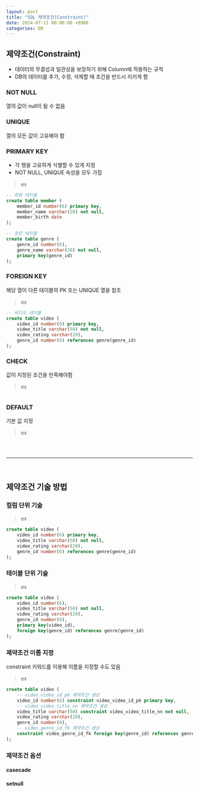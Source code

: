 ```yaml
---
layout: post
title: "SQL 제약조건(Constraint)"
date: 2024-07-11 00:00:00 +0900
categories: DB
---
```


## 제약조건(Constraint)

-   데이터의 무결성과 일관성을 보장하기 위해 Column에 적용하는 규칙
-   DB의 데이터를 추가, 수정, 삭제할 때 조건을 반드시 지키게 함

### NOT NULL

열의 값이 null이 될 수 없음

### UNIQUE

열의 모든 값이 고유해야 함

### PRIMARY KEY

-   각 행을 고유하게 식별할 수 있게 지정
-   NOT NULL, UNIQUE 속성을 모두 가짐

> ex

```sql
-- 회원 테이블
create table member (
    member_id number(6) primary key,
    member_name varchar(20) not null,
    member_birth date
);

-- 장르 테이블
create table genre (
    genre_id number(6),
    genre_name varchar(20) not null,
    primary key(genre_id)
);
```

### FOREIGN KEY

해당 열이 다른 테이블의 PK 또는 UNIQUE 열을 참조

> ex

```sql
-- 비디오 테이블
create table video (
    video_id number(6) primary key,
    video_title varchar(50) not null,
    video_rating varchar(20),
    genre_id number(6) references genre(genre_id)
);
```

### CHECK

값이 지정된 조건을 만족해야함

> ex

```sql

```

### DEFAULT

기본 값 지정

> ex

```sql

```

<br>
<hr>
<br>

## 제약조건 기술 방법

### 컬럼 단위 기술

> ex

```sql
create table video (
    video_id number(6) primary key,
    video_title varchar(50) not null,
    video_rating varchar(20),
    genre_id number(6) references genre(genre_id)
);
```

### 테이블 단위 기술

> ex

```sql
create table video (
    video_id number(6),
    video_title varchar(50) not null,
    video_rating varchar(20),
    genre_id number(6),
    primary key(video_id),
    foreign key(genre_id) references genre(genre_id)
);
```

### 제약조건 이름 지정

constraint 키워드를 이용해 이름을 지정할 수도 있음

> ex

```sql
create table video (
    -- video_video_id_pk 제약조건 생성
    video_id number(6) constraint video_video_id_pk primary key,
    -- video_video_title_nn 제약조건 생성
    video_title varchar(50) constraint video_video_title_nn not null,
    video_rating varchar(20),
    genre_id number(6),
    -- video_genre_id_fk 제약조건 생성
    constraint video_genre_id_fk foreign key(genre_id) references genre(genre_id)
);
```

### 제약조건 옵션

#### casecade

#### setnull
